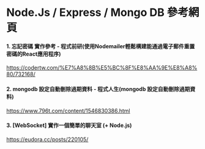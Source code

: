 # Node.Js / Express / Mongo DB 參考網頁

#### 1. 忘記密碼 實作參考 - 程式前研(使用Nodemailer輕鬆構建能通過電子郵件重置密碼的React應用程序)
https://codertw.com/%E7%A8%8B%E5%BC%8F%E8%AA%9E%E8%A8%80/732168/

#### 2. mongodb 設定自動刪除過期資料 - 程式人生(mongodb 設定自動刪除過期資料)
https://www.796t.com/content/1546830386.html

#### 3. [WebSocket] 實作一個簡單的聊天室 (+ Node.js)
https://eudora.cc/posts/220105/
